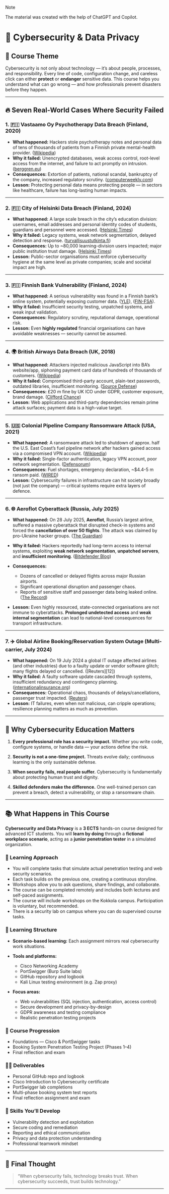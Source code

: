 > [!NOTE]
> The material was created with the help of ChatGPT and Copilot.

# 🚀 **Cybersecurity & Data Privacy**

## 🎯 Course Theme

Cybersecurity is not only about technology — it’s about people, processes, and responsibility. Every line of code, configuration change, and careless click can either **protect** or **endanger** sensitive data. This course helps you understand what can go wrong — and how professionals prevent disasters before they happen.

---

## 🔥 Seven Real-World Cases Where Security Failed

### 1. 🇫🇮 **Vastaamo Oy Psychotherapy Data Breach (Finland, 2020)**

* **What happened:** Hackers stole psychotherapy notes and personal data of tens of thousands of patients from a Finnish private mental-health provider. ([Wikipedia](https://en.wikipedia.org/wiki/Vastaamo_data_breach))
* **Why it failed:** Unencrypted databases, weak access control, root-level access from the internet, and failure to act promptly on intrusion. ([berggren.eu](https://www.berggren.eu/en/blog/blog/vastaamo-data-breach-finnish-data-protection-authority-issues-decision-and-imposes-substanial-fine))
* **Consequences:** Extortion of patients, national scandal, bankruptcy of the company, increased regulatory scrutiny. ([computerweekly.com](https://www.computerweekly.com/news/252493791/Finnish-government-tables-laws-to-protect-data-from-cyber-criminals))
* **Lesson:** Protecting personal data means protecting people — in sectors like healthcare, failure has long-lasting human impacts.

---

### 2. 🇫🇮 **City of Helsinki Data Breach (Finland, 2024)**

* **What happened:** A large scale breach in the city’s education division: usernames, email addresses and personal identity codes of students, guardians and personnel were accessed. ([Helsinki Times](https://www.helsinkitimes.fi/finland/finland-news/domestic/25213-up-to-120-000-affected-by-data-breach-at-city-of-helsinki.html))
* **Why it failed:** Legacy systems, weak network segmentation, delayed detection and response. ([turvallisuustutkinta.fi](https://www.turvallisuustutkinta.fi/material/sites/otkes/otkes/mvyzc49g6/P2024_Helsinki_Investigation_report.pdf))
* **Consequences:** Up to ~80,000 learning-division users impacted; major public institution trust damage. ([Helsinki Times](https://www.helsinkitimes.fi/finland/finland-news/domestic/25213-up-to-120-000-affected-by-data-breach-at-city-of-helsinki.html))
* **Lesson:** Public-sector organisations must enforce cybersecurity hygiene at the same level as private companies; scale and societal impact are high.

---

### 3. 🇫🇮 **Finnish Bank Vulnerability (Finland, 2024)**

* **What happened:** A serious vulnerability was found in a Finnish bank’s online system, potentially exposing customer data. ([YLE](https://yle.fi/a/74-20189809)), ([FIN-FSA](https://www.finanssivalvonta.fi/en/publications-and-press-releases/Press-release/2025/a-decision-appendix-has-been-added-combined-penalty-payment-of-eur-7670000-and-public-warning-for-s-bank-plc/)).
* **Why it failed:** Insufficient security testing, unpatched systems, and weak input validation.
* **Consequences:** Regulatory scrutiny, reputational damage, operational risk.
* **Lesson:** Even **highly regulated** financial organisations can have avoidable weaknesses — security cannot be assumed.

---

### 4. 🌍 **British Airways Data Breach (UK, 2018)**

* **What happened:** Attackers injected malicious JavaScript into BA’s website/app, siphoning payment card data of hundreds of thousands of customers. ([Wikipedia](https://en.wikipedia.org/wiki/British_Airways_data_breach))
* **Why it failed:** Compromised third-party account, plain-text passwords, outdated libraries, insufficient monitoring. ([Source Defense](https://sourcedefense.com/resources/blog/british-airways-a-case-study-in-gdpr-compliance-failure/))
* **Consequences:** £20 m fine by UK ICO under GDPR, customer exposure, brand damage. ([Clifford Chance](https://www.cliffordchance.com/insights/resources/blogs/talking-tech/en/articles/2020/10/ico-announces-significantly-reduced-gdpr-fine-for-british-airway.html))
* **Lesson:** Web applications and third-party dependencies remain prime attack surfaces; payment data is a high-value target.

---

### 5. 🇺🇸 **Colonial Pipeline Company Ransomware Attack (USA, 2021)**

* **What happened:** A ransomware attack led to shutdown of approx. half the U.S. East Coast’s fuel pipeline network after hackers gained access via a compromised VPN account. ([Wikipedia](https://en.wikipedia.org/wiki/Colonial_Pipeline_ransomware_attack))
* **Why it failed:** Single-factor authentication, legacy VPN account, poor network segmentation. ([Defensorum](https://www.defensorum.com/compromised-vpn-account-colonial-pipeline/))
* **Consequences:** Fuel shortages, emergency declaration, ~$4.4-5 m ransom paid. ([WIRED](https://www.wired.com/story/colonial-pipeline-ransomware-payment))
* **Lesson:** Cybersecurity failures in infrastructure can hit society broadly (not just the company) — critical systems require extra layers of defence.

---

### 6. 🌐 **Aeroflot Cyberattack (Russia, July 2025)**

* **What happened:** On 28 July 2025, **Aeroflot**, Russia’s largest airline, suffered a massive cyberattack that disrupted check-in systems and forced the **cancellation of over 50 flights**. The attack was claimed by pro-Ukraine hacker groups.
  ([The Guardian](https://www.theguardian.com/business/2025/jul/28/russia-aeroflot-cancels-flights-pro-ukraine-hackers-cyber-attack))
* **Why it failed:** Hackers reportedly had long-term access to internal systems, exploiting **weak network segmentation**, **unpatched servers**, and **insufficient monitoring**.
  ([Bitdefender Blog](https://www.bitdefender.com/en-us/blog/hotforsecurity/major-cyberattack-disrupts-russian-airline-aeroflot))
* **Consequences:**

  * Dozens of cancelled or delayed flights across major Russian airports.
  * Significant operational disruption and passenger chaos.
  * Reports of sensitive staff and passenger data being leaked online.
    ([The Record](https://therecord.media/hackers-leak-purported-aeroflot-data))
* **Lesson:** Even highly resourced, state-connected organisations are not immune to cyberattacks. **Prolonged undetected access** and **weak internal segmentation** can lead to national-level consequences for transport infrastructure.

---

### 7. ✈️ **Global Airline Booking/Reservation System Outage (Multi-carrier, July 2024)**

* **What happened:** On 19 July 2024 a global IT outage affected airlines (and other industries) due to a faulty update or vendor software glitch; many flights delayed or cancelled. ([Reuters][12])
* **Why it failed:** A faulty software update cascaded through systems, insufficient redundancy and contingency planning. ([internationalinsurance.org](https://www.internationalinsurance.org/insights_global_IT_outage_airline_industry_cyber_and_turbulence_risk))
* **Consequences:** Operational chaos, thousands of delays/cancellations, passenger trust impacted. ([Reuters](https://www.reuters.com/business/aerospace-defense/air-travel-hit-by-global-cyber-outage-2024-07-19/))
* **Lesson:** IT failures, even when not malicious, can cripple operations; resilience planning matters as much as prevention.

---

## 🧠 Why Cybersecurity Education Matters

1. **Every professional role has a security impact.**
   Whether you write code, configure systems, or handle data — your actions define the risk.

2. **Security is not a one-time project.**
   Threats evolve daily; continuous learning is the only sustainable defense.

3. **When security fails, real people suffer.**
   Cybersecurity is fundamentally about protecting human trust and dignity.

4. **Skilled defenders make the difference.**
   One well-trained person can prevent a breach, detect a vulnerability, or stop a ransomware chain.

---

## 📚 What Happens in This Course

**Cybersecurity and Data Privacy** is a **3 ECTS** hands-on course designed for advanced ICT students.
You will **learn by doing** through a **fictional workplace scenario**, acting as a **junior penetration tester** in a simulated organization.

### 🧩 Learning Approach

* You will complete tasks that simulate actual penetration testing and web security scenarios.
* Each task builds on the previous one, creating a continuous storyline.
* Workshops allow you to ask questions, share findings, and collaborate.
* The course can be completed remotely and includes both lectures and self-paced assignments.
* The course will include workshops on the Kokkola campus. Participation is voluntary, but recommended.
* There is a security lab on campus where you can do supervised course tasks.

### 🧰 Learning Structure

* **Scenario-based learning:** Each assignment mirrors real cybersecurity work situations.
* **Tools and platforms:**

  * Cisco Networking Academy
  * PortSwigger (Burp Suite labs)
  * GitHub repository and logbook
  * Kali Linux testing environment (e.g. Zap proxy)
* **Focus areas:**

  * Web vulnerabilities (SQL injection, authentication, access control)
  * Secure development and privacy-by-design
  * GDPR awareness and testing compliance
  * Realistic penetration testing projects

### 🧭 Course Progression

* Foundations — Cisco & PortSwigger tasks
* Booking System Penetration Testing Project (Phases 1–4)
* Final reflection and exam

### 🧑‍💻 Deliverables

* Personal GitHub repo and logbook
* Cisco Introduction to Cybersecurity certificate
* PortSwigger lab completions
* Multi-phase booking system test reports
* Final reflection assignment and exam

### 🧠 Skills You’ll Develop

* Vulnerability detection and exploitation
* Secure coding and remediation
* Reporting and ethical communication
* Privacy and data protection understanding
* Professional teamwork mindset

---

## 💬 Final Thought

> “When cybersecurity fails, technology breaks trust.
> When cybersecurity succeeds, trust builds technology.”

---